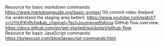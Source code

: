 Resource for basic markdown commands: https://www.markdownguide.org/basic-syntax/
Git commit video (helped me understand the staging area better): https://www.youtube.com/watch?v=UYtUFKn1hXw&ab_channel=TechJourneywithAnna
GitHub flow overview: https://docs.github.com/en/get-started/quickstart/github-flow  
Resource for basic JavaScript commands: https://bytescout.com/blog/javascript-commands.html
